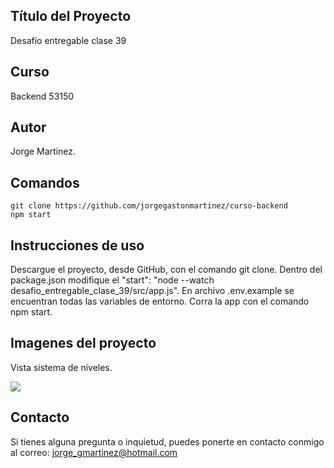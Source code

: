 ## Título del Proyecto

Desafío entregable clase 39

## Curso

Backend 53150

## Autor

Jorge Martinez.

## Comandos

```
git clone https://github.com/jorgegastonmartinez/curso-backend
npm start
```

## Instrucciones de uso

Descargue el proyecto, desde GitHub, con el comando git clone. Dentro del package.json modifique el  "start": "node --watch desafio_entregable_clase_39/src/app.js".
En archivo .env.example se encuentran todas las variables de entorno. 
Corra la app con el comando npm start.

## Imagenes del proyecto

Vista sistema de niveles.

![](./desafio_entregable_clase_34/src/public/img/Captura%20de%20pantalla%202024-07-29%20a%20la(s)%208.36.17 p. m..png)



## Contacto

Si tienes alguna pregunta o inquietud, puedes ponerte en contacto conmigo al correo: jorge_gmartinez@hotmail.com
